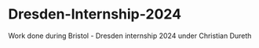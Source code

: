 # Dresden-Internship-2024
Work done during Bristol - Dresden internship 2024 under Christian Dureth 
